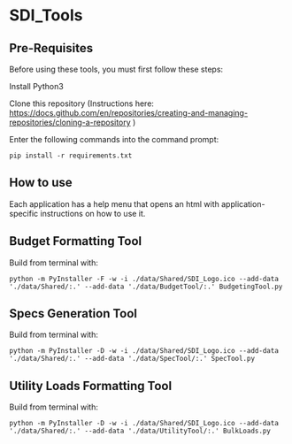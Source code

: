 # SDI_Tools
## Pre-Requisites

Before using these tools, you must first follow these steps:

Install Python3

Clone this repository (Instructions here: https://docs.github.com/en/repositories/creating-and-managing-repositories/cloning-a-repository )

Enter the following commands into the command prompt:

```
pip install -r requirements.txt
```


## How to use

Each application has a help menu that opens an html with application-specific instructions on how to use it.

## Budget Formatting Tool

Build from terminal with: 
```
python -m PyInstaller -F -w -i ./data/Shared/SDI_Logo.ico --add-data './data/Shared/:.' --add-data './data/BudgetTool/:.' BudgetingTool.py 
```

## Specs Generation Tool

Build from terminal with: 
```
python -m PyInstaller -D -w -i ./data/Shared/SDI_Logo.ico --add-data './data/Shared/:.' --add-data './data/SpecTool/:.' SpecTool.py
```
## Utility Loads Formatting Tool

Build from terminal with: 
```
python -m PyInstaller -D -w -i ./data/Shared/SDI_Logo.ico --add-data './data/Shared/:.' --add-data './data/UtilityTool/:.' BulkLoads.py
```
